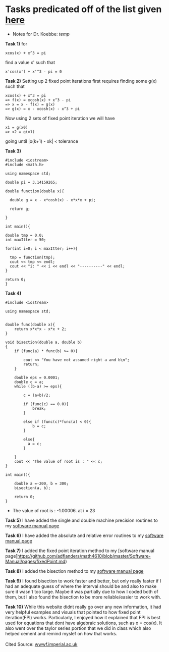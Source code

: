 # Tasks predicated off of the list given [here](https://jvkoebbe.github.io/math4610/tasksheets/html/tasksheet_02.html)

* Notes for Dr. Koebbe: *temp*

**Task 1)** for
```
xcos(x) + x^3 = pi  
```
find a value x' such that
```
x'cos(x') + x'^3 - pi = 0
```
**Task 2)** Setting up 2 fixed point iterations first requires finding some g(x)
such that
```
xcos(x) + x^3 = pi
=> f(x) = xcosh(x) + x^3 - pi  
=> x = x - f(x) = g(x)
=> g(x) = x - xcosh(x) - x^3 + pi
```
Now using 2 sets of fixed point iteration we will have
```
x1 = g(x0)
=> x2 = g(x1)
```
going until |x(k+1) - xk| < tolerance

**Task 3)**

```
#include <iostream>
#include <math.h>

using namespace std;

double pi = 3.14159265;

double function(double x){

  double g = x - x*cosh(x) - x*x*x + pi;

  return g;

}

int main(){

double tmp = 0.0;
int maxItter = 50;

for(int i=0; i < maxItter; i++){

  tmp = function(tmp);
  cout << tmp << endl;
  cout << "i: " << i << endl << "----------" << endl;
}

return 0;
}
```
**Task 4)**
```
#include <iostream>

using namespace std;


double func(double x){
    return x*x*x - x*x + 2;
}

void bisection(double a, double b)
{
    if (func(a) * func(b) >= 0){

        cout << "You have not assumed right a and b\n";
        return;
    }

    double eps = 0.0001;
    double c = a;
    while ((b-a) >= eps){

        c = (a+b)/2;

        if (func(c) == 0.0){
            break;
        }

        else if (func(c)*func(a) < 0){
            b = c;
        }

        else{
          a = c;
        }

    }
    cout << "The value of root is : " << c;
}

int main(){

    double a =-200, b = 300;
    bisection(a, b);

    return 0;
}

```
- The value of root is : -1.00006. at i = 23

**Task 5)**
I have added the single and double machine precision routines to my [software manual page](https://github.com/adflanders/math4610/tree/master/Software-Manual)


**Task 6)**
I have added the absolute and relative error routines to my [software manual page](https://github.com/adflanders/math4610/blob/master/Software-Manual/pages/abs%26rel.md)


**Task 7)**
I added the fixed point iteration method to my [software manual page]https://github.com/adflanders/math4610/blob/master/Software-Manual/pages/fixedPoint.md)


**Task 8)**
I added the bisection method to my [software manual page](https://github.com/adflanders/math4610/tree/master/Software-Manual)


**Task 9)**
I found bisection to work faster and better, but only really faster if I had an adequate guess of where the interval should be and also to make sure it wasn't too large. Maybe it was partially due to how I coded both of them, but I also found the bisection to be more reliable/easier to work with.


**Task 10)**
While this website didnt really go over any new information, it had very helpful examples and visuals that pointed to how fixed point iteration(FPI) works. Particularly, I enjoyed how it explained that FPI is best used for equations that dont have algebraic solutions, such as x = cos(x). It also went over the taylor series portion that we did in class which also helped cement and remind myslef on how that works.
<br/> <br/>
Cited Source:
[wwwf.imperial.ac.uk](http://wwwf.imperial.ac.uk/metric/metric_public/numerical_methods/iteration/fixed_point_iteration.html)
